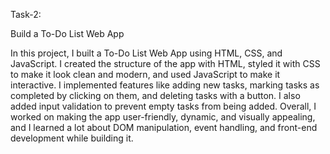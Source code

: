 Task-2:

Build a To-Do List Web App 

In this project, I built a To-Do List Web App using HTML, CSS, and JavaScript. I created the structure of the app with HTML, styled it with CSS to make it look clean and modern, and used JavaScript to make it interactive. I implemented features like adding new tasks, marking tasks as completed by clicking on them, and deleting tasks with a button. I also added input validation to prevent empty tasks from being added. Overall, I worked on making the app user-friendly, dynamic, and visually appealing, and I learned a lot about DOM manipulation, event handling, and front-end development while building it.
